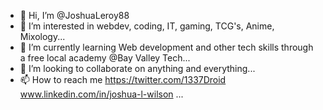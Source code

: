 - 👋 Hi, I’m @JoshuaLeroy88
- 👀 I’m interested in webdev, coding, IT, gaming, TCG's, Anime, Mixology...
- 🌱 I’m currently learning Web development and other tech skills through a free local academy @Bay Valley Tech...
- 💞️ I’m looking to collaborate on anything and everything...
- 📫 How to reach me https://twitter.com/1337Droid www.linkedin.com/in/joshua-l-wilson ...

<!---
JoshuaLeroy88/JoshuaLeroy88 is a ✨ special ✨ repository because its `README.md` (this file) appears on your GitHub profile.
You can click the Preview link to take a look at your changes.
--->
